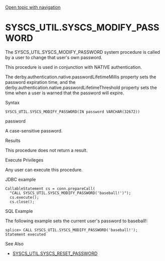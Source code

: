 [Open topic with navigation](../../../index.html#Shared/SQLReference/BuiltInSysProcs/ModifyPassword.html)

<a href="" id="BuiltInSysProcs.ModifyPassword"></a>[]()SYSCS\_UTIL.SYSCS\_MODIFY\_PASSWORD
==========================================================================================

The SYSCS\_UTIL.SYSCS\_MODIFY\_PASSWORD system procedure is called by a user to change that user's own password.

This procedure is used in conjunction with NATIVE authentication.

The <span class="CodeFont">derby.authentication.native.passwordLifetimeMillis</span> property sets the password expiration time, and the <span class="CodeFont">derby.authentication.native.passwordLifetimeThreshold</span> property sets the time when a user is warned that the password will expire.

Syntax

``` FcnSyntax
SYSCS_UTIL.SYSCS_MODIFY_PASSWORD(IN password VARCHAR(32672))
```

password

A case-sensitive password.

Results

This procedure does not return a result.

Execute Privileges

Any user can execute this procedure.

JDBC example

``` Example
CallableStatement cs = conn.prepareCall(
  "CALL SYSCS_UTIL.SYSCS_MODIFY_PASSWORD('baseball!')");
  cs.execute();
  cs.close();
```

SQL Example

The following example sets the current user's password to <span class="CodeFont">baseball!</span>:

``` Example
splice> CALL SYSCS_UTIL.SYSCS_MODIFY_PASSWORD('baseball!');
Statement executed
```

See Also

-   [<span class="CodeFont">SYSCS\_UTIL.SYSCS\_RESET\_PASSWORD</span>](ResetPassword.html)

 


